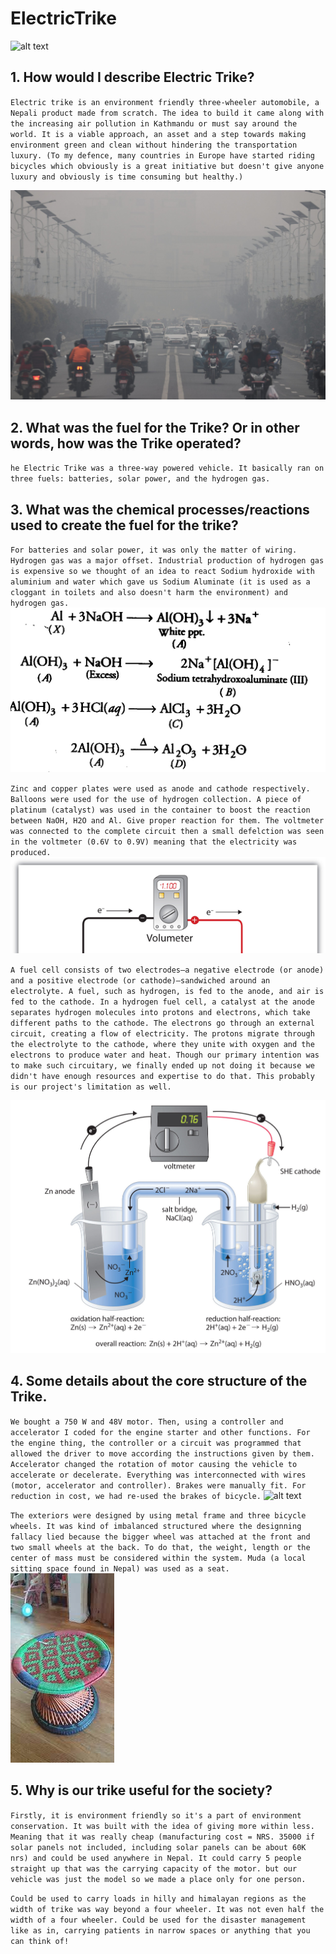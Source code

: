 # ElectricTrike

![alt text](https://github.com/KarkiAdit/ElectricTrike/blob/main/images/1.jpg?raw=true)

## 1. How would I describe Electric Trike?
`Electric trike is an environment friendly three-wheeler automobile, a Nepali product made from scratch. The idea to build it came along with the increasing air pollution in Kathmandu or must say around the world. It is a viable approach, an asset and a step towards making environment green and clean without hindering the transportation luxury. (To my defence, many countries in Europe have started riding bicycles which obviously is a great initiative but doesn't give anyone luxury and obviously is time consuming but healthy.)`

![alt text](https://github.com/KarkiAdit/ElectricTrike/blob/main/images/2.jpg?raw=true)

## 2. What was the fuel for the Trike? Or in other words, how was the Trike operated?
`he Electric Trike was a three-way powered vehicle. It basically ran on three fuels: batteries, solar power, and the hydrogen gas.`

## 3. What was the chemical processes/reactions used to create the fuel for the trike?
`For batteries and solar power, it was only the matter of wiring. Hydrogen gas was a major offset. Industrial production of hydrogen gas is expensive so we thought of an idea to react Sodium hydroxide with aluminium and water which gave us Sodium Aluminate (it is used as a cloggant in toilets and also doesn't harm the environment) and hydrogen gas.`
![alt text](https://github.com/KarkiAdit/ElectricTrike/blob/main/images/3.png?raw=true)

`Zinc and copper plates were used as anode and cathode respectively. Balloons were used for the use of hydrogen collection. A piece of platinum (catalyst) was used in the container to boost the reaction between NaOH, H2O and Al. Give proper reaction for them. The voltmeter was connected to the complete circuit then a small defelction was seen in the voltmeter (0.6V to 0.9V) meaning that the electricity was produced.`
![alt text](https://github.com/KarkiAdit/ElectricTrike/blob/main/images/4.png?raw=true)

`A fuel cell consists of two electrodes—a negative electrode (or anode) and a positive electrode (or cathode)—sandwiched around an electrolyte. A fuel, such as hydrogen, is fed to the anode, and air is fed to the cathode. In a hydrogen fuel cell, a catalyst at the anode separates hydrogen molecules into protons and electrons, which take different paths to the cathode. The electrons go through an external circuit, creating a flow of electricity. The protons migrate through the electrolyte to the cathode, where they unite with oxygen and the electrons to produce water and heat. Though our primary intention was to make such circuitary, we finally ended up not doing it because we didn't have enough resources and expertise to do that. This probably is our project's limitation as well.`

![alt text](https://github.com/KarkiAdit/ElectricTrike/blob/main/images/5.jpg?raw=true)

## 4. Some details about the core structure of the Trike.

`We bought a 750 W and 48V motor. Then, using a controller and accelerator I coded for the engine starter and other functions. For the engine thing, the controller or a circuit was programmed that allowed the driver to move according the instructions given by them. Accelerator changed the rotation of motor causing the vehicle to accelerate or decelerate. Everything was interconnected with wires (motor, accelerator and controller). Brakes were manually fit. For reduction in cost, we had re-used the brakes of bicycle.`
![alt text](https://github.com/KarkiAdit/ElectricTrike/blob/main/images/6.jpg?raw=true)

`The exteriors were designed by using metal frame and three bicycle wheels. It was kind of imbalanced structured where the designning fallacy lied because the bigger wheel was attached at the front and two small wheels at the back. To do that, the weight, length or the center of mass must be considered within the system. Muda (a local sitting space found in Nepal) was used as a seat.`
![alt text](https://github.com/KarkiAdit/ElectricTrike/blob/main/images/7.jpeg?raw=true)

## 5. Why is our trike useful for the society?

`Firstly, it is environment friendly so it's a part of environment conservation. It was built with the idea of giving more within less. Meaning that it was really cheap (manufacturing cost = NRS. 35000 if solar panels not included, including solar panels can be about 60K nrs) and could be used anywhere in Nepal. It could carry 5 people straight up that was the carrying capacity of the motor. but our vehicle was just the model so we made a place only for one person.`

`Could be used to carry loads in hilly and himalayan regions as the width of trike was way beyond a four wheeler. It was not even half the width of a four wheeler. Could be used for the disaster management like as in, carrying patients in narrow spaces or anything that you can think of!`
